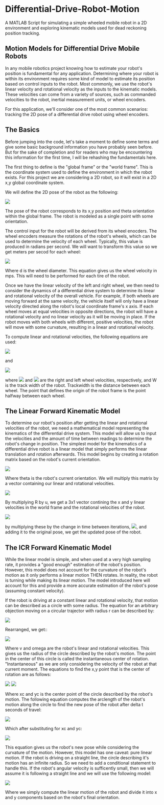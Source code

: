 # Differential-Drive-Robot-Motion
A MATLAB Script for simulating a simple wheeled mobile robot in a 2D environment and exploring kinematic models used for dead reckoning position tracking.

## Motion Models for Differential Drive Mobile Robots
In any mobile robotics project knowing how to estimate your robot's position is fundamental for any application. Determining where your robot is within its environment requires some kind of model to estimate its position based on control inputs to the robot. Most commonly, we use the robot's linear velocity and rotational velocity as the inputs to the kinematic models. These velocities can come from a variety of sources, such as commanded velocities to the robot, inertial measurement units, or wheel encoders.

For this application, we'll consider one of the most common scenarios: tracking the 2D pose of a differential drive robot using wheel encoders.

## The Basics

Before jumping into the code, let's take a moment to define some terms and give some basic background information you have probably seen before. But for the sake of completion and for readers who may be encountering this information for the first time, I will be rehashing the fundamentals here.

The first thing to define is the "global frame" or the "world frame". This is the coordinate system used to define the environment in which the robot exists. For this project we are considering a 2D robot, so it will exist in a 2D x,y global coordinate system.

We will define the 2D pose of the robot as the following:

<img src="https://render.githubusercontent.com/render/math?math=p_r = \begin{bmatrix} x \\ y \\ \theta \end{bmatrix}">

The pose of the robot corresponds to its x,y position and theta orientation within the global frame. The robot is modeled as a single point with some orientation.

The control input for the robot will be derived from its wheel enocders. The wheel encoders measure the rotations of the robot's wheels, which can be used to determine the velocity of each wheel. Typically, this value is produced in radians per second. We will want to transform this value so we get meters per secod for each wheel:

<img src="https://render.githubusercontent.com/render/math?math=v_{m/s} = v_{rad/s} \frac{d}{2\pi}">

Where d is the wheel diameter. This equation gives us the wheel velocity in mps. This will need to be performed for each tire of the robot.

Once we have the linear velocity of the left and right wheel, we then need to consider the dynamics of a differential drive system to determine its linear and rotational velocity of the overall vehicle. For example, if both wheels are moving forward at the same velocity, the vehicle itself will only have a linear velocity directed along the robot's local coordinate frame's x axis. If each wheel moves at equal velocities in opposite directions, the robot will have a rotational velocity and no linear velocity as it will be moving in place. If the robot moves with both wheels with different, positive velocities, the robot will move with some curvature, resulting in a linear and rotational velocity.

To compute linear and rotational velocities, the following equations are used:

<img src="https://render.githubusercontent.com/render/math?math=v_{m/s} =  \frac{v_r_{m/s} %2B v_l_{m/s}}{2}">

and 

<img src="https://render.githubusercontent.com/render/math?math=\omega_{rad/s} =  \frac{v_r_{m/s} - v_l_{m/s}}{W}">

where <img src="https://render.githubusercontent.com/render/math?math=v_r_{m/s}"> and <img src="https://render.githubusercontent.com/render/math?math=v_l_{m/s}"> are the right and left wheel velocities, respectively, and W is the track width of the robot. Trackwidth is the distance between each wheel. The point that defines the origin of the robot frame is the point halfway between each wheel. 

## The Linear Forward Kinematic Model

To determine our robot's position after getting the linear and rotational velocities of the robot, we need a mathematical model representing the kinematics of the differential drive system. This model will allow us to input the velocities and the amount of time between readings to determine the robot's change in position. The simplest model for the kinematics of a differential drive robot is a linear model that simply performs the linear translation and rotation afterwards. This model begins by creating a rotation matrix based on the robot's current orientation.

<img src="https://render.githubusercontent.com/render/math?math=R(\theta) = \begin{bmatrix} cos(\theta) & 0 \\ sin(\theta) & 0 \\ 0 & 1 \end{bmatrix}">

Where theta is the robot's current orientation. We will multiply this matrix by a vector containing our linear and rotational velocities.

<img src="https://render.githubusercontent.com/render/math?math=u = \begin{bmatrix} v\\ \omega \end{bmatrix}">


By multiplying R by u, we get a 3x1 vector contining the x and y linear velocities in the world frame and the rotational velocities of the robot. 

<img src="https://render.githubusercontent.com/render/math?math=\begin{bmatrix}\dot{x} \\ \dot{y} \\ \omega \end{bmatrix}">

by multiplying these by the change in time between iterations, <img src="https://render.githubusercontent.com/render/math?math=\delta t">, and adding it to the original pose, we get the updated pose of the robot.

## The ICR Forward Kinematic Model

While the linear model is simple, and when used at a very high sampling rate, it provides a "good enough" estimation of the robot's position. However, this model does not account for the curvature of the robot's motion as it only performs a linear motion THEN rotates. In reality, the robot is turning while making its linear motion. The model introduced here will account for this and provide a more accurate estimation of the robot's pose (assuming constant velocity).

If the robot is driving at a constant linear and rotational velocity, that motion can be described as a circle with some radius. The equation for an arbitrary objection moving on a circular trajector with radius r can be described by:

<img src="https://render.githubusercontent.com/render/math?math=v = \omega r">

Rearranged, we get::

<img src="https://render.githubusercontent.com/render/math?math=r = abs(\frac{v}{r})">


Where v and omega are the robot's linear and rotational velocities. This gives us the radius of the circle described by the robot's motion. The point in the center of this circle is called the instantaneous center of rotation. "Instantaneous" as we are only considering the velocity of the robot at that current moment. The equations to find the x,y point that is the center of rotation are as follows:

<img src="https://render.githubusercontent.com/render/math?math=x_c = x - \frac{v}{\omega}sin(\theta)">

<img src="https://render.githubusercontent.com/render/math?math=y_c = y - \frac{v}{\omega}cos(\theta)">


Where xc and yc is the center point of the circle described by the robot's motion. The following equation computes the arclength of the robot's motion along the circle to find the new pose of the robot after delta t seconds of travel:

<img src="https://render.githubusercontent.com/render/math?math=\begin{pmatrix} x_c - \frac{v}{\omega}sin(\theta %2B \omega\Delta t) \\  y_c %2B \frac{v}{\omega}cos(\theta %2B \omega\Delta t) \\  \theta %2B \omega\Delta t \end{pmatrix}">

Which after substituting for xc and yc:

<img src="https://render.githubusercontent.com/render/math?math=\begin{pmatrix} x - \frac{v}{\omega}sin(\theta) - \frac{v}{\omega}sin(\theta %2B \omega\Delta t) \\  y %2B \frac{v}{\omega}cos(\theta) - \frac{v}{\omega}cos(\theta %2B \omega\Delta t) \\  \theta %2B \omega\Delta t \end{pmatrix}">

This equation gives us the robot's new pose while considering the curvature of the motion. However, this model has one caveat: pure linear motion. If the robot is driving on a straight line, the circle describing it's motion has an infinite radius. So we need to add a conditional statement to handle this. If the robot's angular velocity is sufficently small, then we will assume it is following a straight line and we will use the following model:

<img src="https://render.githubusercontent.com/render/math?math=\begin{pmatrix} x %2B v \Delta t cos(\theta %2B \omega\Delta t) \\  y %2B v \Delta t sin(\theta %2B \omega\Delta t) \\  \theta %2B \omega\Delta t \end{pmatrix}">

Where we simply compute the linear motion of the robot and divide it into x and y components based on the robot's final orientation.

<!--- Note: + signs do not show up, so %2B must be used to replace them. https://gist.github.com/a-rodin/fef3f543412d6e1ec5b6cf55bf197d7b -->